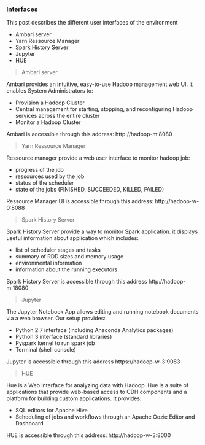 ### Interfaces

This post describes the different user interfaces of the environment
- Ambari server
- Yarn Ressource Manager
- Spark History Server
- Jupyter
- HUE


> Ambari server

Ambari provides an intuitive, easy-to-use Hadoop management web UI. It enables System Administrators to:
- Provision a Hadoop Cluster
- Central management for starting, stopping, and reconfiguring Hadoop services across the entire cluster
- Monitor a Hadoop Cluster

Ambari is accessible through this address: http://hadoop-m:8080


> Yarn Ressource Manager  

Ressource manager provide a web user interface to monitor hadoop job:
- progress of the job
- ressources used by the job
- status of the scheduler
- state of the jobs (FINISHED, SUCCEEDED, KILLED, FAILED)

Ressource Manager UI is accessible through this address: http://hadoop-w-0:8088


> Spark History Server  

Spark History Server provide a way to monitor Spark application. it displays useful information about application which includes:
- list of scheduler stages and tasks
- summary of RDD sizes and memory usage
- environmental information
- information about the running executors

Spark History Server is accessible through this address http://hadoop-m:18080


> Jupyter  

The Jupyter Notebook App allows editing and running notebook documents via a web browser. Our setup provides:
- Python 2.7 interface (including Anaconda Analytics packages)
- Python 3 interface (standard libraries)
- Pyspark kernel to run spark job
- Terminal (shell console)

Jupyter is accessible through this address https://hadoop-w-3:9083


> HUE  

Hue is a Web interface for analyzing data with Hadoop. Hue is a suite of applications that provide web-based access to CDH components and a platform for building custom applications. It provides:
- SQL editors for Apache Hive
- Scheduling of jobs and workflows through an Apache Oozie Editor and Dashboard


HUE is accessible through this address: http://hadoop-w-3:8000


